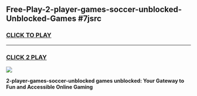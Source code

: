 
## Free-Play-2-player-games-soccer-unblocked-Unblocked-Games #7jsrc
<h3>
<a href="https://news.freeplayer.one?title=2-player-games-soccer-unblocked&ref=8M">CLICK TO PLAY</a></h3>
<hr>

<h3>
<a href="https://news.freeplayer.one?title=2-player-games-soccer-unblocked&ref=8M">CLICK 2 PLAY</a>
  
</h3>

<a href="https://news.freeplayer.one?title=2-player-games-soccer-unblocked&ref=8M"><img src="https://clearcache.store/games.png"></a>


**2-player-games-soccer-unblocked games unblocked: Your Gateway to Fun and Accessible Online Gaming**
